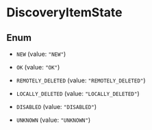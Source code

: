 
# DiscoveryItemState

## Enum


* `NEW` (value: `"NEW"`)

* `OK` (value: `"OK"`)

* `REMOTELY_DELETED` (value: `"REMOTELY_DELETED"`)

* `LOCALLY_DELETED` (value: `"LOCALLY_DELETED"`)

* `DISABLED` (value: `"DISABLED"`)

* `UNKNOWN` (value: `"UNKNOWN"`)



